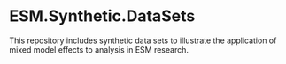 # ESM.Synthetic.DataSets
This repository includes synthetic data sets to illustrate the application of mixed model effects to analysis in ESM research.
